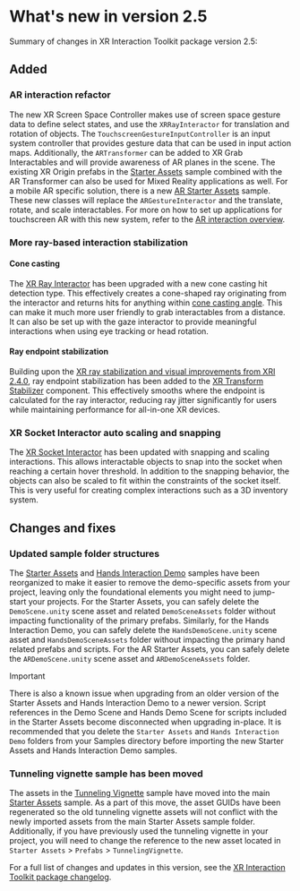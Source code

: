 # What's new in version 2.5

Summary of changes in XR Interaction Toolkit package version 2.5:

## Added

### AR interaction refactor

The new XR Screen Space Controller makes use of screen space gesture data to define select states, and use the `XRRayInteractor` for translation and rotation of objects. The `TouchscreenGestureInputController` is an input system controller that provides gesture data that can be used in input action maps. Additionally, the `ARTransformer` can be added to XR Grab Interactables and will provide awareness of AR planes in the scene. The existing XR Origin prefabs in the [Starter Assets](samples-starter-assets.md) sample combined with the AR Transformer can also be used for Mixed Reality applications as well. For a mobile AR specific solution, there is a new [AR Starter Assets](samples-ar-starter-assets.md) sample. These new classes will replace the `ARGestureInteractor` and the translate, rotate, and scale interactables. For more on how to set up applications for touchscreen AR with this new system, refer to the [AR interaction overview](ar-interaction-overview.md).

### More ray-based interaction stabilization

#### Cone casting

The [XR Ray Interactor](xr-ray-interactor.md) has been upgraded with a new cone casting hit detection type. This effectively creates a cone-shaped ray originating from the interactor and returns hits for anything within [cone casting angle](xref:UnityEngine.XR.Interaction.Toolkit.Interactors.XRRayInteractor.coneCastAngle). This can make it much more user friendly to grab interactables from a distance. It can also be set up with the gaze interactor to provide meaningful interactions when using eye tracking or head rotation.

#### Ray endpoint stabilization

Building upon the [XR ray stabilization and visual improvements from XRI 2.4.0](whats-new-2.4.md#xr-ray-stabilization-and-visual-improvements), ray endpoint stabilization has been added to the [XR Transform Stabilizer](xr-transform-stabilizer.md) component. This effectively smooths where the endpoint is calculated for the ray interactor, reducing ray jitter significantly for users while maintaining performance for all-in-one XR devices.

### XR Socket Interactor auto scaling and snapping

The [XR Socket Interactor](xr-socket-interactor.md) has been updated with snapping and scaling interactions. This allows interactable objects to snap into the socket when reaching a certain hover threshold. In addition to the snapping behavior, the objects can also be scaled to fit within the constraints of the socket itself. This is very useful for creating complex interactions such as a 3D inventory system.

## Changes and fixes

### Updated sample folder structures

The [Starter Assets](samples-starter-assets.md) and [Hands Interaction Demo](samples-hands-interaction-demo.md) samples have been reorganized to make it easier to remove the demo-specific assets from your project, leaving only the foundational elements you might need to jump-start your projects. For the Starter Assets, you can safely delete the `DemoScene.unity` scene asset and related `DemoSceneAssets` folder without impacting functionality of the primary prefabs. Similarly, for the Hands Interaction Demo, you can safely delete the `HandsDemoScene.unity` scene asset and `HandsDemoSceneAssets` folder without impacting the primary hand related prefabs and scripts. For the AR Starter Assets, you can safely delete the `ARDemoScene.unity` scene asset and `ARDemoSceneAssets` folder.

> [!IMPORTANT]
> There is also a known issue when upgrading from an older version of the Starter Assets and Hands Interaction Demo to a newer version. Script references in the Demo Scene and Hands Demo Scene for scripts included in the Starter Assets become disconnected when upgrading in-place. It is recommended that you delete the `Starter Assets` and `Hands Interaction Demo` folders from your Samples directory before importing the new Starter Assets and Hands Interaction Demo samples.


### Tunneling vignette sample has been moved

The assets in the [Tunneling Vignette](samples-starter-assets.md#tunneling-vignette) sample have moved into the main [Starter Assets](samples-starter-assets.md) sample. As a part of this move, the asset GUIDs have been regenerated so the old tunneling vignette assets will not conflict with the newly imported assets from the main Starter Assets sample folder. Additionally, if you have previously used the tunneling vignette in your project, you will need to change the reference to the new asset located in `Starter Assets` &gt; `Prefabs` &gt; `TunnelingVignette`.

For a full list of changes and updates in this version, see the [XR Interaction Toolkit package changelog](../changelog/CHANGELOG.html).